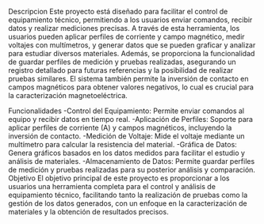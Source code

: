 Descripcion
Este proyecto está diseñado para facilitar el control de equipamiento técnico, permitiendo a los usuarios enviar comandos, recibir datos y realizar mediciones precisas. A través de esta herramienta, los usuarios pueden aplicar perfiles de corriente y campo magnético, medir voltajes con multímetros, y generar datos que se pueden graficar y analizar para estudiar diversos materiales. Además, se proporciona la funcionalidad de guardar perfiles de medición y pruebas realizadas, asegurando un registro detallado para futuras referencias y la posibilidad de realizar pruebas similares. El sistema también permite la inversión de contacto en campos magnéticos para obtener valores negativos, lo cual es crucial para la caracterización magnetoeléctrica.

Funcionalidades
-Control del Equipamiento: Permite enviar comandos al equipo y recibir datos en tiempo real.
-Aplicación de Perfiles: Soporte para aplicar perfiles de corriente (A) y campos magnéticos, incluyendo la inversión de contacto.
-Medición de Voltaje: Mide el voltaje mediante un multímetro para calcular la resistencia del material.
-Gráfica de Datos: Genera gráficos basados en los datos medidos para facilitar el estudio y análisis de materiales.
-Almacenamiento de Datos: Permite guardar perfiles de medición y pruebas realizadas para su posterior análisis y comparación.
Objetivo
El objetivo principal de este proyecto es proporcionar a los usuarios una herramienta completa para el control y análisis de equipamiento técnico, facilitando tanto la realización de pruebas como la gestión de los datos generados, con un enfoque en la caracterización de materiales y la obtención de resultados precisos.
